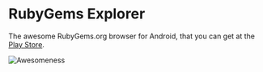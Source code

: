 # RubyGems Explorer

The awesome RubyGems.org browser for Android, that you can get at the [Play Store][1].

![Awesomeness][2]


[1]: https://play.google.com/store/apps/details?id=com.nathan.rubygems.browser
[2]: http://i.imgur.com/Y1KR1.png
